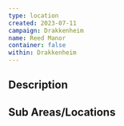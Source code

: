```yaml
---
type: location
created: 2023-07-11
campaign: Drakkenheim
name: Reed Manor
container: false
within: Drakkenheim
---
```


## Description


## Sub Areas/Locations

<!-- QueryToSerialize: LIST FROM "TTRPG/Drakkenheim/Locations" WHERE within = "Reed Manor" -->
